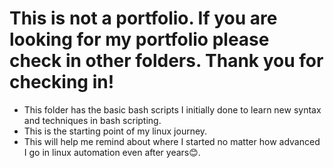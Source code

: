 # This is not a portfolio. If you are looking for my portfolio please check in other folders. Thank you for checking in!

- This folder has the basic bash scripts I initially done to learn new syntax and techniques in bash scripting.
- This is the starting point of my linux journey.
- This will help me remind about where I started no matter how advanced I go in linux automation even after years😊.
